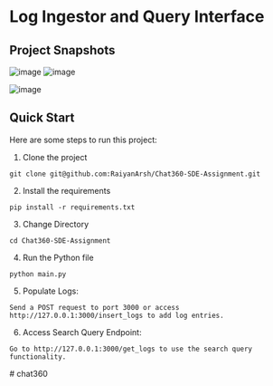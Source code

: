 # Log Ingestor and Query Interface
## Project Snapshots
![image](https://github.com/RaiyanArsh/Chat360-SDE-Assignment/assets/122980943/1f15b38a-2b5c-4361-91ee-a1c457930e52)
![image](https://github.com/RaiyanArsh/Chat360-SDE-Assignment/assets/122980943/ac1163e1-a562-43a0-80a8-8a5cbb055e9a)

![image](https://github.com/RaiyanArsh/Chat360-SDE-Assignment/assets/122980943/8e2a969a-a24c-423b-aecc-b77145401e2b)



## Quick Start
Here are some steps to run this project:

1. Clone the project

```
git clone git@github.com:RaiyanArsh/Chat360-SDE-Assignment.git
```
2. Install the requirements
```
pip install -r requirements.txt
```
3. Change Directory
```
cd Chat360-SDE-Assignment
```
4. Run the Python file
```
python main.py
```
5. Populate Logs:
```
Send a POST request to port 3000 or access http://127.0.0.1:3000/insert_logs to add log entries.
```
6. Access Search Query Endpoint:
```
Go to http://127.0.0.1:3000/get_logs to use the search query functionality.
```

#   c h a t 3 6 0  
 